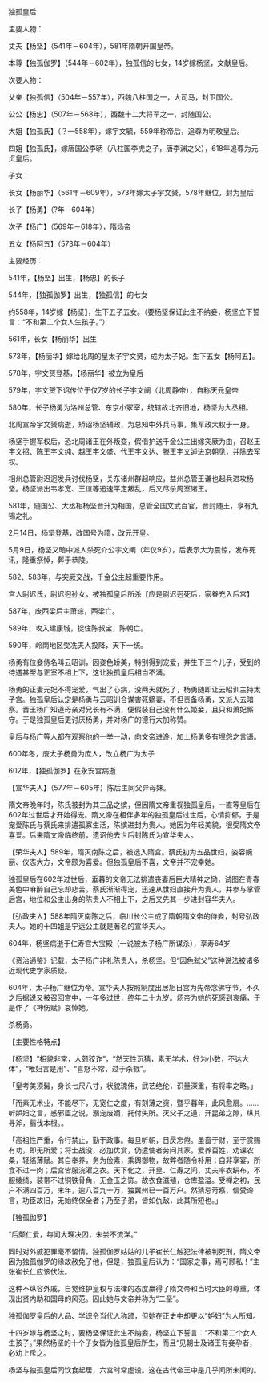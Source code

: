 独孤皇后

主要人物：

丈夫【杨坚】（541年－604年），581年隋朝开国皇帝。

本尊【独孤伽罗】（544年－602年），独孤信的七女，14岁嫁杨坚，文献皇后。



次要人物：

父亲【独孤信】（504年－557年），西魏八柱国之一，大司马，封卫国公。

公公【杨忠】（507年－568年），西魏十二大将军之一，封随国公。

大姐【独孤氏】（？—558年），嫁宇文毓，559年称帝后，追尊为明敬皇后。

四姐【独孤氏】，嫁唐国公李昞（八柱国李虎之子，唐李渊之父），618年追尊为元贞皇后。



子女：

长女【杨丽华】（561年－609年），573年嫁太子宇文赟，578年继位，封为皇后

长子【杨勇】（?年－604年）

次子【杨广】（569年－618年），隋炀帝

五女【杨阿五】（573年－604年）



主要经历：

541年，【杨坚】出生，【杨忠】的长子

544年，【独孤伽罗】出生，【独孤信】的七女

约558年，14岁嫁【杨坚】，生下五子五女。（要杨坚保证此生不纳妾，杨坚立下誓言：“不和第二个女人生孩子。”）

561年，长女【杨丽华】出生

573年，【杨丽华】嫁给北周的皇太子宇文赟，成为太子妃。生下五女【杨阿五】。

578年，宇文赟登基，【杨丽华】被立为皇后

579年，宇文赟下诏传位于仅7岁的长子宇文阐（北周静帝），自称天元皇帝



580年，长子杨勇为洛州总管、东京小冢宰，统辖故北齐旧地，杨坚为大丞相。

北周宣帝宇文赟病逝，矫诏杨坚辅政，为总知中外兵马事，集军政大权于一身。

杨坚手握军权后，恐北周诸王在外叛变，假借护送千金公主出嫁突厥为由，召赵王宇文招、陈王宇文纯、越王宇文盛、代王宇文达、滕王宇文逌进京朝见，并除去军权。

相州总管尉迟迥发兵讨伐杨坚，关东诸州群起响应，益州总管王谦也起兵进攻杨坚。杨坚派出韦孝宽、王谊等迅速平定叛乱，后又尽杀周室诸王。

581年，随国公、大丞相杨坚晋升为相国，总管全国文武百官，晋封随王，享有九锡之礼。

2月14日，杨坚登基，改国号为隋，改元开皇。

5月9日，杨坚又暗中派人杀死介公宇文阐（年仅9岁），后表示大为震惊，发布死讯，隆重祭悼，葬于恭陵。

582、583年，与突厥交战，千金公主起重要作用。

宫人尉迟氏，尉迟迥孙女，被独孤皇后所杀【应是尉迟迥死后，家眷充入后宫】



587年，废西梁后主萧琮，西梁亡。

589年，攻入建康城，捉住陈叔宝，陈朝亡。

590年，岭南地区受冼夫人投降，天下一统。



杨勇有位妾侍名叫云昭训，因姿色娇美，特别得到宠爱，并生下三个儿子，受到的待遇甚至与正室不相上下，这让独孤皇后相当不满。

杨勇的正妻元妃不得宠爱，气出了心病，没两天就死了，杨勇随即让云昭训主持太子宫。独孤皇后认定是杨勇与云昭训合谋害死嫡妻，不但责备杨勇，又派人去暗察。晋王杨广知道母亲对兄长有不满，便假装自己没有什么姬妾，且只和萧妃厮守。于是独孤皇后更讨厌杨勇，并对杨广的德行大加称赞。

皇后与杨广等人都在观察他的一举一动，向文帝进谗，加上杨勇多有埋怨之言语。

600年冬，废太子杨勇为庶人，改立杨广为太子



602年，【独孤伽罗】在永安宫病逝



【宣华夫人】（577年－605年）陈后主同父异母妹。

隋文帝晚年时，陈氏被封为其三品之嫔，但因隋文帝重视独孤皇后，一直等皇后在602年过世后才开始得宠。隋文帝在相伴多年的独孤皇后过世后，心情抑郁，于是宠爱陈氏与蔡氏来排遣孤寡生活，陈嫔进封为贵人。她因为年轻美貌，很受隋文帝喜爱。后来隋文帝临终前，遗诏他去世后封陈氏为宣华夫人。

【荣华夫人】589年，隋灭南陈之后，被选入隋宫。蔡氏初为五品世妇，姿容婉丽、仪态大方，文帝颇为喜爱。但独孤皇后不喜，文帝并不宠幸她。

独孤皇后在602年过世后，垂暮的文帝无法排遣丧妻后巨大精神之恸，试图在青春美色中麻醉自己忘却悲苦。蔡氏渐渐得宠，迅速从世妇直接升为贵人，并参与掌管后宫，地位和公主出身的陈贵人不相上下，之后又先其一步进封容华夫人。

【弘政夫人】588年隋灭南陈之后，临川长公主成了隋朝隋文帝的侍妾，封号弘政夫人。她的十四姐是宁远公主就是著名的宣华夫人。



604年，杨坚病逝于仁寿宫大宝殿（一说被太子杨广所谋杀），享寿64岁

《资治通鉴》记载，太子杨广非礼陈贵人，杀杨坚。但“因色弑父”这种说法被诸多近现代史学家质疑。

604年，太子杨广继位为帝。宣华夫人按照制度出居旭日宫为先帝念佛守节，不久之后据说又被召回宫中，一年多过世，终年二十九岁。炀帝为她的死感到哀痛，于是作了《神伤赋》哀悼她。

杀杨勇。



【主要性格特点】

【杨坚】“相貌非常，人颇狡诈”，“然天性沉猜，素无学术，好为小数，不达大体”，“唯妇言是用”、“喜怒不常，过于杀戮”。

「皇考美须髯，身长七尺八寸，状貌瑰伟，武艺绝伦，识量深重，有将率之略。」

「而素无术业，不能尽下，无宽仁之度，有刻薄之资，暨乎暮年，此风愈扇。……听妒妇之言，惑邪臣之说，溺宠废嫡，托付失所。灭父子之道，开昆弟之隙，纵其寻斧，翦伐本根。。

「高祖性严重，令行禁止，勤于政事。每旦听朝，日昃忘倦。虽啬于财，至于赏赐有功，即无所爱；将士战没，必加优赏，仍遣使者劳问其家。爱养百姓，劝课农桑，轻徭薄赋。其自奉养，务为俭素，乘舆御物，故弊者随令补用；自非享宴，所食不过一肉；后宫皆服浣濯之衣。天下化之，开皇、仁寿之间，丈夫率衣绢布，不服绫绮，装带不过铜铁骨角，无金玉之饰。故衣食滋殖，仓库盈溢。受禅之初，民户不满四百万，末年，逾八百九十万，独冀州已一百万户。然猜忌苛察，信受谗言，功臣故旧，无始终保全者；乃至子弟，皆如仇敌，此其所短也。」

【独孤伽罗】

“后颇仁爱，每闻大理决囚，未尝不流涕。”

同时对外戚犯罪毫不留情。独孤伽罗姑姑的儿子崔长仁触犯法律被判死刑，隋文帝因为独孤伽罗的缘故赦免了他，但是，独孤皇后认为：“国家之事，焉可顾私！”主张崔长仁应该伏法。

这种不纵容外戚，自觉维护皇权与法律的态度赢得了隋文帝和当时大臣的尊重，体现出贤内助和国母的风范。因此她与文帝并称为“二圣”。

独孤伽罗皇后的人品、学识令当代人称颂，但她在正史中却更以“妒妇”为人所知。

十四岁嫁与杨坚之时，要杨坚保证此生不纳妾，杨坚立下誓言：“不和第二个女人生孩子。”果然杨坚的十个子女皆为独孤皇后所生，而且“见朝士及诸王有妾孕者，必劝上斥之。

杨坚与独孤皇后同饮食起居，六宫时常虚设。这在古代帝王中是几乎闻所未闻的。

